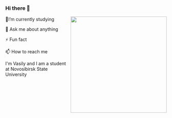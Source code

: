 ### Hi there 👋
<div id="header" align="left">

<body>
<img src="https://media.giphy.com/media/ToMjGpyHdJiioVfdtK0/giphy.gif" align="right" width="300" height="300" />
<p> 🌱I’m currently studying </p>
<p> 💬 Ask me about anything </p>
<p> ⚡ Fun fact </p>
<p> 📫 How to reach me </p>
</body>
</div>

I'm Vasily and I am a student at Novosibirsk State University





